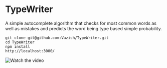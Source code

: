 # TypeWriter
A simple autocomplete algorithm that checks for most common words as well as mistakes and predicts the word being type based simple probability.

    git clone git@github.com:Vazish/TypeWriter.git
    cd TypeWriter
    npm install
    http://localhost:3000/

![Watch the video](https://thumbs.gfycat.com/AdventurousFaithfulHawaiianmonkseal-size_restricted.gif)

